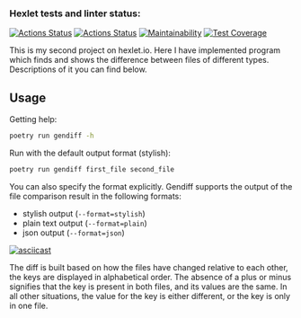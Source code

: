 ### Hexlet tests and linter status:
[![Actions Status](https://github.com/Svensson17/python-project-lvl2/workflows/hexlet-check/badge.svg)](https://github.com/Svensson17/python-project-lvl2/actions)
[![Actions Status](https://github.com/Svensson17/python-project-lvl2/workflows/CI/badge.svg)](https://github.com/Svensson17/python-project-lvl2/actions)
[![Maintainability](https://api.codeclimate.com/v1/badges/a666788d7de42b480694/maintainability)](https://codeclimate.com/github/Svensson17/python-project-lvl2/maintainability)
[![Test Coverage](https://api.codeclimate.com/v1/badges/a666788d7de42b480694/test_coverage)](https://codeclimate.com/github/Svensson17/python-project-lvl2/test_coverage)

This is my second project on hexlet.io. Here I have implemented program which finds and shows the difference between files of different types. Descriptions of it you can find below.

## Usage
Getting help:
```bash
poetry run gendiff -h
```

Run with the default output format (stylish):
```bash
poetry run gendiff first_file second_file
```

You can also specify the format explicitly.
Gendiff supports the output of the file comparison result in the following formats:
* stylish output (```--format=stylish```)
* plain text output (```--format=plain```)
* json output (```--format=json```)

[![asciicast](https://asciinema.org/a/P6cTR7YQEPX7oHPMfuNSmPbbK.svg)](https://asciinema.org/a/P6cTR7YQEPX7oHPMfuNSmPbbK)

The diff is built based on how the files have changed relative to each other, the keys are displayed in alphabetical order.
The absence of a plus or minus signifies that the key is present in both files, and its values are the same. In all other situations, the value for the key is either different, or the key is only in one file.
